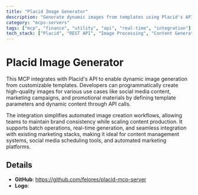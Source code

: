 ```yaml
---
title: "Placid Image Generator"
description: "Generate dynamic images from templates using Placid's API for social media posts and marketing materials."
category: "mcps-servers"
tags: ["mcp", "finance", "utility", "api", "real-time", "integration"]
tech_stack: ["Placid", "REST API", "Image Processing", "Content Generation", "Marketing Automation"]
---
```


# Placid Image Generator

This MCP integrates with Placid's API to enable dynamic image generation from customizable templates. Developers can programmatically create high-quality images for various use cases like social media content, marketing campaigns, and promotional materials by defining template parameters and dynamic content through API calls.

The integration simplifies automated image creation workflows, allowing teams to maintain brand consistency while scaling content production. It supports batch operations, real-time generation, and seamless integration with existing marketing stacks, making it ideal for content management systems, social media scheduling tools, and automated marketing platforms.

## Details

- **GitHub**: https://github.com/felores/placid-mcp-server
- **Logo**: 
